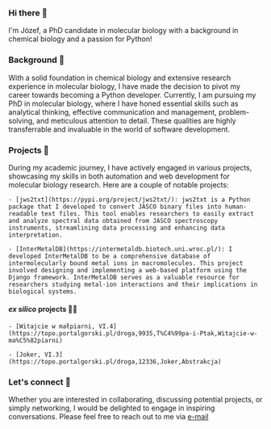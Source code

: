 ### Hi there 👋

I'm Józef, a PhD candidate in molecular biology with a background in chemical biology and a passion for Python!

### Background 💭

With a solid foundation in chemical biology and extensive research experience in molecular biology, I have made the decision to pivot my career towards becoming a Python developer. Currently, I am pursuing my PhD in molecular biology, where I have honed essential skills such as analytical thinking, effective communication and management, problem-solving, and meticulous attention to detail. These qualities are highly transferrable and invaluable in the world of software development.

### Projects 👷
During my academic journey, I have actively engaged in various projects, showcasing my skills in both automation and web development for molecular biology research. Here are a couple of notable projects:

    - [jws2txt](https://pypi.org/project/jws2txt/): jws2txt is a Python package that I developed to convert JASCO binary files into human-readable text files. This tool enables researchers to easily extract and analyze spectral data obtained from JASCO spectroscopy instruments, streamlining data processing and enhancing data interpretation.

    - [InterMetalDB](https://intermetaldb.biotech.uni.wroc.pl/): I developed InterMetalDB to be a comprehensive database of intermolecularly bound metal ions in macromolecules. This project involved designing and implementing a web-based platform using the Django framework. InterMetalDB serves as a valuable resource for researchers studying metal-ion interactions and their implications in biological systems.

#### _ex silico_ projects 🧗‍♂️
    - [Witajcie w małpiarni, VI.4](https://topo.portalgorski.pl/droga,9935,T%C4%99pa-i-Ptak,Witajcie-w-ma%C5%82piarni)

    - [Joker, VI.3](https://topo.portalgorski.pl/droga,12336,Joker,Abstrakcja)

### Let's connect 🔌
Whether you are interested in collaborating, discussing potential projects, or simply networking, I would be delighted to engage in inspiring conversations. Please feel free to reach out to me via [e-mail](jozeftran@gmail.com)

<!--
**jzftran/jzftran** is a ✨ _special_ ✨ repository because its `README.md` (this file) appears on your GitHub profile.

Here are some ideas to get you started:

- 🔭 I’m currently working on ...
- 🌱 I’m currently learning ...
- 👯 I’m looking to collaborate on ...
- 🤔 I’m looking for help with ...
- 💬 Ask me about ...
- 📫 How to reach me: ...
- 😄 Pronouns: ...
- ⚡ Fun fact: ...
-->

